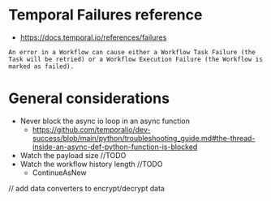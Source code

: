 # Temporal Failures reference
- https://docs.temporal.io/references/failures

```
An error in a Workflow can cause either a Workflow Task Failure (the Task will be retried) or a Workflow Execution Failure (the Workflow is marked as failed).
```





# General considerations
- Never block the async io loop in an async function
  - https://github.com/temporalio/dev-success/blob/main/python/troubleshooting_guide.md#the-thread-inside-an-async-def-python-function-is-blocked
- Watch the payload size //TODO
- Watch the workflow history length //TODO
    - ContinueAsNew



// add data converters to encrypt/decrypt data